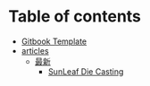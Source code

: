 # Table of contents

* [Gitbook Template](README.md)
* [articles](articles/README.md)
  * [最新](articles/latest/README.md)
    * [SunLeaf Die Casting](articles/sunleaf-die-casting-118-20250106-1-1-1736143163.md)